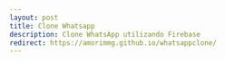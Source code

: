 ```yaml
---
layout: post
title: Clone Whatsapp
description: Clone WhatsApp utilizando Firebase
redirect: https://amorimmg.github.io/whatsappclone/
---
```

